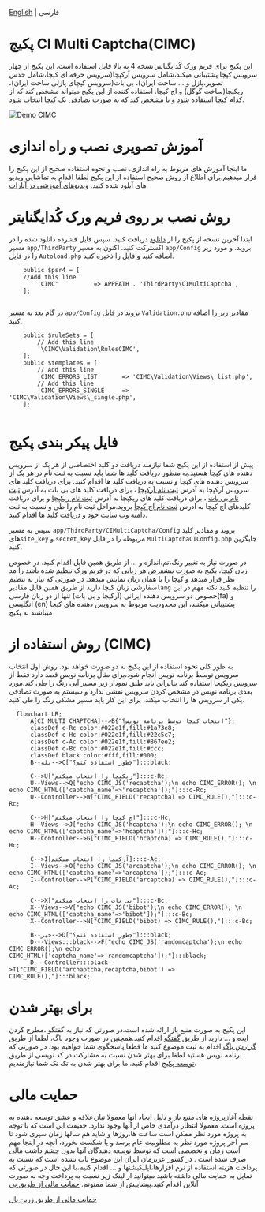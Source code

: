 [English](./README.md) | فارسی
# پکیج CI Multi Captcha(CIMC)
این پکیج برای فریم ورک کُدایگنایتر نسخه 4 به بالا قابل استفاده است. این پکیج از چهار سرویس کپچا پشتیبانی میکند،شامل سرویس آرکپچا(سرویس حرفه ای کپچا،شامل حدس تصویر،پازل و ... ساخت ایران)، بی بات(سرویس کپچای پازلی ساخت ایران)، ریکپچا(ساخت گوگل) و اچ کپچا. استفاده کننده از این پکیج میتواند مشخص کند که از کدام کپچا استفاده شود و یا مشخص کند که به صورت تصادفی یک کپچا انتخاب شود.

![Demo CIMC](./image/demo_cimc-fa-IR.gif)
# آموزش تصویری نصب و راه اندازی
ما اینجا آموزش های مربوط به راه اندازی، نصب و نحوه استفاده صحیح از این پکیج را قرار میدهیم.برای اطلاع از روش صحیح استفاده از این پکیج لطفا اقدام به تماشایی ویدیو های آپلود شده کنید.
[ویدیوهای آموزشی در آپارات](https://www.aparat.com/playlist/1509312)
# روش نصب بر روی فریم ورک کُدایگنایتر
ابتدا آخرین نسخه از پکیج را از [دانلود](https://github.com/datamweb/CodeIgniter-Multi-Captcha/releases) دریافت کنید.
سپس فایل فشرده دانلود شده را در مسیر ```app/ThirdParty``` اکسترکت کنید.
اکنون به مسیر ```app/Config``` بروید. و مورد زیر را در فایل ```Autoload.php``` اضافه کنید و فایل را ذخیره کنید.
```
    public $psr4 = [
	//Add this line
        'CIMC' 	        => APPPATH . 'ThirdParty\CIMultiCaptcha',
    ];
    
```
در گام بعد به مسیر ```app/Config``` بروید در فایل ```Validation.php``` مقادیر زیر را اضافه کنید.

```
    public $ruleSets = [
        // Add this line
        '\CIMC\Validation\RulesCIMC',
    ];
    public $templates = [
        // Add this line
        'CIMC_ERRORS_LIST'      => 'CIMC\Validation\Views\_list.php',
        // Add this line
        'CIMC_ERRORS_SINGLE'    => 'CIMC\Validation\Views\_single.php',
    ];
    
```
# فایل پیکر بندی پکیج
پیش از استفاده از این پکیج شما نیازمند دریافت دو کلید اختصاصی از هر یک از سرویس دهنده های کپچا هستید.به منظور دریافت کلید ها شما باید نسبت به ثبت نام در هر یک از سرویس دهنده های کپچا و نسبت به دریافت کلید ها اقدام کنید. برای دریافت کلید های سرویس آرکپچا به آدرس [ثبت نام آرکپچا]( https://arcaptcha.ir/sign-up)
 ، برای دریافت کلید های بی بات به آدرس [ثبت نام بی بات](https://bibot.ir/panel/user/signup/)
 ، برای دریافت کلید های ریکپچا به آدرس [ثبت نام ریکپچا](https://www.google.com/recaptcha/admin/create) و برای دریافت کلیدهای اچ کپچا به آدرس [ثبت نام اچ کپچا]( https://hcaptcha.com/?r=e4b628e9c617)
 بروید.مراحل ثبت نام را طی و نسبت به ثبت دامنه وب سایت خود و دریافت کلید ها اقدام کنید.

  سپس به مسیر ```app/ThirdParty/CIMultiCaptcha/Config``` بروید و مقادیر کلید های```site_key``` و ```secret_key``` مربوطه را در فایل ```MultiCaptchaCIConfig.php``` جایگزین کنید.
  
در صورت نیاز به تغییر رنگ،تم،اندازه و ... از طریق همین فایل اقدام کنید.
در خصوص زبان کپچا، پکیج به صورت پیشفرض هر زبانی که در فریم ورک تنظیم شده باشد را مد نظر قرار میدهد و کپچا را با همان زبان نمایش میدهد.
در صورتی که نیاز به تنظیم سفارشی زبان کپچا دارید از طریق همین فایل مقادیر```lang``` را تنظیم کنید.نکته مهم در این خصوص دو سرویس دهنده ایرانی (آرکپچا و بی بات) تنها از دو زبان فارسی(fa) و انگلیسی (en) پشتیبانی میکنند، این محدودیت مربوط به سرویس دهنده های کپچا میباشند نه پکیج



# روش استفاده از (CIMC)
به طور کلی نحوه استفاده از این پکیج به دو صورت خواهد بود. روش اول انتخاب سرویس توسط برنامه نویس انجام شود،برای مثال برنامه نویس قصد دارد فقط از سرویس ریکپچا استفاده کند بنابراین باید طبق نمودار زیر مسیر آبی رنگ را طی کند.مورد بعدی برنامه نویس در مشخص کردن سرویس نقشی ندارد و سیستم به صورت تصادفی یکی از سرویس ها را انتخاب میکند، برای این کار باید مسیر مشکی رنگ را طی کنید.
```mermaid
  flowchart LR;
      A[CI MULTI CHAPTCHA]-->B{"انتخاب کپچا توسط برنامه نویس؟"};
      classDef c-Rc color:#022e1f,fill:#1a73e8;
      classDef c-Hc color:#022e1f,fill:#22c5c7;
      classDef c-Ac color:#022e1f,fill:#867ee2;
      classDef c-Bc color:#022e1f,fill:#ccc;
      classDef black color:#fff,fill:#000;
      B--بله-->C["چطور استفاده کنم؟"]:::black;
      
      C-->U["ریکپچا را انتخاب میکنم"]:::c-Rc;
      U--Views-->Q["echo CIMC_JS('recaptcha');\n echo CIMC_ERROR(); \n echo CIMC_HTML(['captcha_name'=>'recaptcha']);"]:::c-Rc;
      U--Controller-->W["CIMC_FIELD('recaptcha) => CIMC_RULE(),"]:::c-Rc;
     
      C-->H["اچ کپچا را انتخاب میکنم"]:::c-Hc;
      H--Views-->J["echo CIMC_JS('hcaptcha');\n echo CIMC_ERROR(); \n echo CIMC_HTML(['captcha_name'=>'hcaptcha']);"]:::c-Hc;
      H--Controller-->G["CIMC_FIELD('hcaptcha) => CIMC_RULE(),"]:::c-Hc;  

      C-->I[آرکپچا را انتخاب میکنم]:::c-Ac;
      I--Views-->O["echo CIMC_JS('arcaptcha');\n echo CIMC_ERROR(); \n echo CIMC_HTML(['captcha_name'=>'arcaptcha']);"]:::c-Ac;
      I--Controller-->P["CIMC_FIELD('arcaptcha) => CIMC_RULE(),"]:::c-Ac;
      
      C-->X["بی بات را انتخاب میکنم"]:::c-Bc;
      X--Views-->V["echo CIMC_JS('bibot');\n echo CIMC_ERROR(); \n echo CIMC_HTML(['captcha_name'=>'bibot']);"]:::c-Bc;
      X--Controller-->N["CIMC_FIELD('bibot) => CIMC_RULE(),"]:::c-Bc;
      
      B--خیر-->D["چطور استفاده کنم؟"]:::black;
      D---Views:::black-->F["echo CIMC_JS('randomcaptcha');\n echo CIMC_ERROR();\n echo CIMC_HTML(['captcha_name'=>'randomcaptcha']);"]:::black; 
      D---Controller:::black-->T["CIMC_FIELD('archaptcha,recaptcha,bibot') => CIMC_RULE(),"]:::black; 
```
# برای بهتر شدن
این پکیج به صورت منبع باز ارائه شده است.در صورتی که نیاز به گفتگو ،مطرح کردن ایده و ... دارید از طریق [گفتگو](https://github.com/datamweb/CodeIgniter-Multi-Captcha/discussions) اقدام کنید.همچنین در صورت وجود باگ، لطفا از طریق [گزارش باگ](https://github.com/datamweb/CodeIgniter-Multi-Captcha/issues) اقدام به ثبت موضوع کنید ما قطعا پاسخگوی شما خواهیم بود.
در صورتی که برنامه نویس هستید لطفا برای بهتر شدن نسبت به مشارکت در کد نویسی از طریق [توسعه پکیج](https://github.com/datamweb/CodeIgniter-Multi-Captcha/pulls) اقدام کنید. ما برای بهتر شدن به تک تک شما نیازمندیم.

# حمایت مالی
نقطه آغازپروژه های منبع باز و دلیل ایجاد انها معمولا نیاز،علاقه و عشق توسعه دهنده به پروژه است. معمولا انتظار درآمدی خاص از آنها وجود ندارد. حقیقت این است که با توجه به پروژه مورد نظر ممکن است ساعت ها،روزها و شاید هم سالها زمان سپری شود تا سر آخر پروژه مورد نظر به مطلوبیت عام برسد و یا شکست بخورد، آنچه در اینجا مهم است زمان و تخصصی است که توسط توسعه دهندگان آنها بدون چشم داشت مالی صرف شده است . در کشور عزیزمان ایران این موضوع باب نشده است که نسبت به پرداخت هزینه استفاده از نرم افزارها،اپلیکیشنها و ... اقدام کنیم،با این حال در صورتی که تمایل به حمایت مالی داشته باشید میتوانید از لینک زیر نسبت به پرداخت وجه به صورت آنلاین اقدام کنید.پیشاپیش از شما ممنونم.
[حمایت مالی از طریق پی](https://me.pay.ir/datamweb)

[حمایت مالی از طریق زرین پال](https://zarinp.al/datamweb)







